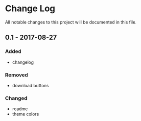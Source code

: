 # Change Log
All notable changes to this project will be documented in this file.

## 0.1 - 2017-08-27

### Added
- changelog

### Removed
- download buttons

### Changed
- readme
- theme colors
